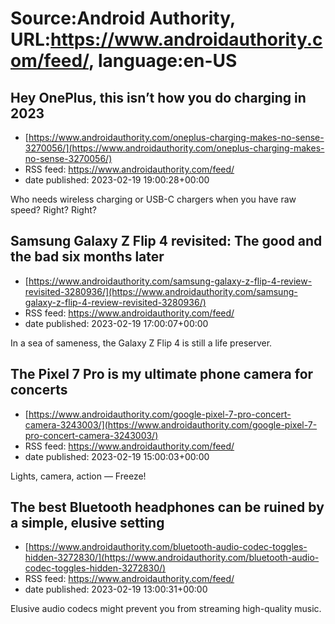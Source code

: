 # Source:Android Authority, URL:https://www.androidauthority.com/feed/, language:en-US

## Hey OnePlus, this isn’t how you do charging in 2023
 - [https://www.androidauthority.com/oneplus-charging-makes-no-sense-3270056/](https://www.androidauthority.com/oneplus-charging-makes-no-sense-3270056/)
 - RSS feed: https://www.androidauthority.com/feed/
 - date published: 2023-02-19 19:00:28+00:00

Who needs wireless charging or USB-C chargers when you have raw speed? Right? Right?

## Samsung Galaxy Z Flip 4 revisited: The good and the bad six months later
 - [https://www.androidauthority.com/samsung-galaxy-z-flip-4-review-revisited-3280936/](https://www.androidauthority.com/samsung-galaxy-z-flip-4-review-revisited-3280936/)
 - RSS feed: https://www.androidauthority.com/feed/
 - date published: 2023-02-19 17:00:07+00:00

In a sea of sameness, the Galaxy Z Flip 4 is still a life preserver.

## The Pixel 7 Pro is my ultimate phone camera for concerts
 - [https://www.androidauthority.com/google-pixel-7-pro-concert-camera-3243003/](https://www.androidauthority.com/google-pixel-7-pro-concert-camera-3243003/)
 - RSS feed: https://www.androidauthority.com/feed/
 - date published: 2023-02-19 15:00:03+00:00

Lights, camera, action — Freeze!

## The best Bluetooth headphones can be ruined by a simple, elusive setting
 - [https://www.androidauthority.com/bluetooth-audio-codec-toggles-hidden-3272830/](https://www.androidauthority.com/bluetooth-audio-codec-toggles-hidden-3272830/)
 - RSS feed: https://www.androidauthority.com/feed/
 - date published: 2023-02-19 13:00:31+00:00

Elusive audio codecs might prevent you from streaming high-quality music.


